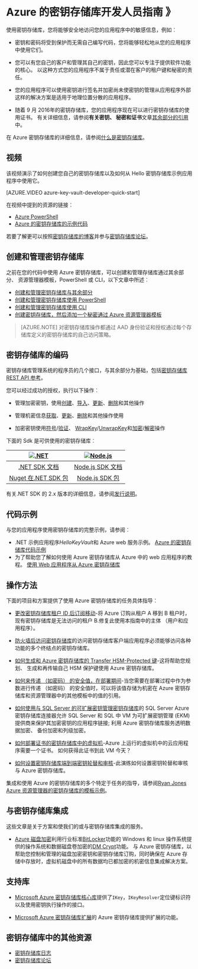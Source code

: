 <properties
   pageTitle="密钥存储库开发人员指南 》 |Microsoft Azure"
   description="开发人员可以使用 Azure 密钥存储库来管理 Microsoft Azure 环境内的加密密钥。 "
   services="key-vault"
   documentationCenter=""
   authors="BrucePerlerMS"
   manager="mbaldwin"
   editor="bruceper" />
<tags
   ms.service="key-vault"
   ms.devlang="na"
   ms.topic="article"
   ms.tgt_pltfrm="na"
   ms.workload="identity"
   ms.date="10/03/2016"
   ms.author="bruceper" />

# <a name="azure-key-vault-developers-guide"></a>Azure 的密钥存储库开发人员指南 》
使用密钥存储库，您将能够安全地访问您的应用程序中的敏感信息，例如︰

- 密钥和密码将受到保护而无需自己编写代码，您将能够轻松地从您的应用程序中使用它们。
- 您可以有您自己的客户和管理其自己的密钥，因此您可以专注于提供软件功能的核心。 以这种方式您的应用程序不属于责任或潜在客户的租户键和秘密的责任。
- 您的应用程序可以使用密钥进行签名并加密尚未使密钥的管理从应用程序外部这样的解决方案是适用于地理位置分散的应用程序。

- 随着 9 月 2016年的密钥存储库，您的应用程序现在可以进行密钥存储库的使用证书。 有关详细信息，请参阅**有关密钥、 秘密和证书**文章[其余部分的引用](https://msdn.microsoft.com/library/azure/dn903623.aspx)中。

在 Azure 密钥存储库的详细信息，请参阅[什么是密钥存储库](key-vault-whatis.md)。

## <a name="videos"></a>视频
该视频演示了如何创建您自己的密钥存储库以及如何从 Hello 密钥存储库示例应用程序中使用它。

[AZURE.VIDEO azure-key-vault-developer-quick-start]

在视频中提到的资源的链接︰
- [Azure PowerShell](http://go.microsoft.com/fwlink/p/?linkid=320376&clcid=0x409)
- [Azure 的密钥存储库的示例代码](http://go.microsoft.com/fwlink/?LinkId=521527&clcid=0x409)

若要了解更可以按照[密钥存储库的博客](http://aka.ms/kvblog)并参与[密钥存储库论坛](http://aka.ms/kvforum)。

## <a name="creating-and-managing-key-vaults"></a>创建和管理密钥存储库

之前在您的代码中使用 Azure 密钥存储库，可以创建和管理存储库通过其余部分、 资源管理器模板，PowerShell 或 CLI，以下文章中所述︰

- [创建和管理密钥存储库与其余部分](https://msdn.microsoft.com/library/azure/mt620024.aspx)
- [创建和管理密钥存储库使用 PowerShell](key-vault-get-started.md)
- [创建和管理密钥存储库使用 CLI](key-vault-manage-with-cli.md)
- [创建密钥存储库，然后添加一个秘密通过 Azure 资源管理器模板](../resource-manager-template-keyvault.md)

>[AZURE.NOTE] 对密钥存储库操作都通过 AAD 身份验证和授权通过每个存储库定义的密钥存储库的自己访问策略。

## <a name="coding-with-key-vault"></a>密钥存储库的编码

密钥存储库管理系统的程序员的几个接口，与其余部分为基础，包括[密钥存储库 REST API 参考](https://msdn.microsoft.com/library/azure/dn903609.aspx)。

您可以经过成功的授权，执行以下操作︰

- 管理加密密钥，使用[创建](https://msdn.microsoft.com/library/azure/dn903634.aspx)、[导入](https://msdn.microsoft.com/library/azure/dn903626.aspx)、[更新](https://msdn.microsoft.com/library/azure/dn903616.aspx)、[删除](https://msdn.microsoft.com/library/azure/dn903611.aspx)和其他操作

- 管理机密信息[获取](https://msdn.microsoft.com/library/azure/dn903633.aspx)、[更新](https://msdn.microsoft.com/library/azure/dn986818.aspx)、[删除](https://msdn.microsoft.com/library/azure/dn903613.aspx)和其他操作使用

- 加密密钥使用[符号](https://msdn.microsoft.com/library/azure/dn878096.aspx)/[验证](https://msdn.microsoft.com/library/azure/dn878082.aspx)、 [WrapKey](https://msdn.microsoft.com/library/azure/dn878066.aspx)/[UnwrapKey](https://msdn.microsoft.com/library/azure/dn878079.aspx)和[加密](https://msdn.microsoft.com/library/azure/dn878060.aspx)/[解密](https://msdn.microsoft.com/library/azure/dn878097.aspx)操作

下面的 Sdk 是可供使用的密钥存储库︰

|[![.NET](./media/key-vault-developers-guide/msft.netlogo_purple.png)](https://msdn.microsoft.com/library/mt765854.aspx)|[![Node.js](./media/key-vault-developers-guide/nodejs.png)](http://azure.github.io/azure-sdk-for-node/azure-arm-keyvault/latest)
|:--:|:--:|
|[.NET SDK 文档](https://msdn.microsoft.com/library/mt765854.aspx)|[Node.js SDK 文档](http://azure.github.io/azure-sdk-for-node/azure-arm-keyvault/latest)|
|[Nuget 在.NET SDK 包](http://www.nuget.org/packages/Microsoft.Azure.KeyVault)|[Node.js SDK 包](https://www.npmjs.com/package/azure-keyvault)|

有关.NET SDK 的 2.x 版本的详细信息，请参阅[发行说明](key-vault-dotnet2api-release-notes.md)。

## <a name="example-code"></a>代码示例
与您的应用程序使用密钥存储库的完整示例，请参阅︰

- .NET 示例应用程序*HelloKeyVault*和 Azure web 服务示例。 [Azure 的密钥存储库代码示例](http://www.microsoft.com/download/details.aspx?id=45343)
- 为了帮助您了解如何使用 Azure 密钥存储库从 Azure 中的 web 应用程序的教程。 [使用 Web 应用程序从 Azure 密钥存储库](key-vault-use-from-web-application.md)

## <a name="how-tos"></a>操作方法

下面的项目和方案提供了使用 Azure 密钥存储库的任务具体指导︰

- [更改密钥存储库租户 ID 后订阅移动](key-vault-subscription-move-fix.md)-将 Azure 订购从租户 A 移到 B 租户时，现有密钥存储库是无法访问的租户 B.修复此使用本指南中的主体 （用户和应用程序）。
- [防火墙后访问密钥存储库](key-vault-access-behind-firewall.md)的访问密钥存储库客户端应用程序必须能够访问各种功能的多个终结点的密钥存储库。

- [如何生成和 Azure 密钥存储库的 Transfer HSM-Protected 键](key-vault-hsm-protected-keys.md)-这将帮助您规划、 生成和再传输自己 HSM 保护键使用 Azure 密钥存储库。
- [如何来传递 （如密码） 的安全值，在部署期间](../resource-manager-keyvault-parameter.md)-当您需要在部署过程中作为参数进行传递 （如密码） 的安全值时，可以将该值存储为机密在 Azure 密钥存储库和资源管理器中的其他模板中的值的引用。
- [如何使用与 SQL Server 的可扩展密钥管理密钥存储库](https://msdn.microsoft.com/library/dn198405.aspx)的 SQL Server Azure 密钥存储库连接器允许 SQL Server 和 SQL 中 VM 为可扩展密钥管理 (EKM) 提供商来保护其加密密钥的应用程序链接; 利用 Azure 密钥存储库服务透明数据加密、 备份加密和列级加密。
- [如何部署证书的密钥存储库中的虚拟机](https://blogs.technet.microsoft.com/kv/2015/07/14/deploy-certificates-to-vms-from-customer-managed-key-vault/)-Azure 上运行的虚拟机中的云应用程序需要一个证书。 如何获得此证书到此 VM 今天？
- [如何设置密钥存储库端到端密钥轮替和审核](key-vault-key-rotation-log-monitoring.md)-此演练如何设置密钥轮替和审核与 Azure 密钥存储库。

集成和使用 Azure 的密钥存储库的多个特定于任务的指导，请参阅[Ryan Jones Azure 资源管理器的密钥存储库的模板示例](https://github.com/rjmax/ArmExamples/tree/master/keyvaultexamples)。

## <a name="integrated-with-key-vault"></a>与密钥存储库集成

这些文章是关于方案和使我们的或与密钥存储库集成的服务。

- [Azure 磁盘加密](../security/azure-security-disk-encryption.md)利用行业标准[BitLocker](https://technet.microsoft.com/library/cc732774.aspx)功能的 Windows 和 linux 操作系统提供的操作系统和数据磁盘卷加密的[DM Crypt](https://en.wikipedia.org/wiki/Dm-crypt)功能。 与 Azure 密钥存储库，以帮助您控制和管理的磁盘加密密钥和密钥存储库订购，同时确保在 Azure 存储中存放时，虚拟机磁盘中的所有数据均已都加密的机密信息集成解决方案。


## <a name="supporting-libraries"></a>支持库

- [Microsoft Azure 密钥存储库核心库](http://www.nuget.org/packages/Microsoft.Azure.KeyVault.Core)提供了`IKey`，`IKeyResolver`定位键标识符以及使用密钥执行操作的接口。

- [Microsoft Azure 密钥存储库扩展](http://www.nuget.org/packages/Microsoft.Azure.KeyVault.Extensions)的 Azure 密钥存储库提供扩展的功能。

## <a name="other-key-vault-resources"></a>密钥存储库中的其他资源
- [密钥存储库日志](http://aka.ms/kvblog)
- [密钥存储库论坛](http://aka.ms/kvforum)
